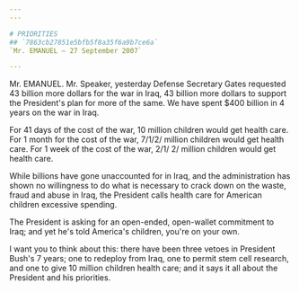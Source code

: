 ```yaml
---
---

# PRIORITIES
## `7863cb27851e5bfb5f8a35f6a9b7ce6a`
`Mr. EMANUEL — 27 September 2007`

---
```



Mr. EMANUEL. Mr. Speaker, yesterday Defense Secretary Gates requested 
43 billion more dollars for the war in Iraq, 43 billion more dollars to 
support the President's plan for more of the same. We have spent $400 
billion in 4 years on the war in Iraq.

For 41 days of the cost of the war, 10 million children would get 
health care. For 1 month for the cost of the war, 7/1/2/ million 
children would get health care. For 1 week of the cost of the war, 2/1/
2/ million children would get health care.

While billions have gone unaccounted for in Iraq, and the 
administration has shown no willingness to do what is necessary to 
crack down on the waste, fraud and abuse in Iraq, the President calls 
health care for American children excessive spending.



The President is asking for an open-ended, open-wallet commitment to 
Iraq; and yet he's told America's children, you're on your own.

I want you to think about this: there have been three vetoes in 
President Bush's 7 years; one to redeploy from Iraq, one to permit stem 
cell research, and one to give 10 million children health care; and it 
says it all about the President and his priorities.
